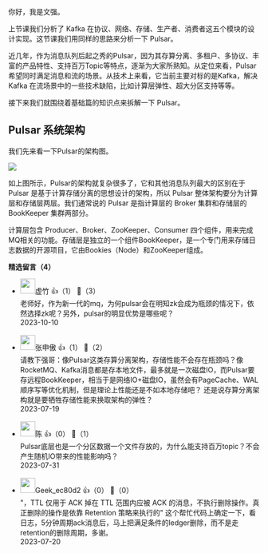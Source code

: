 你好，我是文强。

上节课我们分析了 Kafka 在协议、网络、存储、生产者、消费者这五个模块的设计实现。这节课我们用同样的思路来分析一下 Pulsar。

近几年，作为消息队列后起之秀的Pulsar，因为其存算分离、多租户、多协议、丰富的产品特性、支持百万Topic等特点，逐渐为大家所熟知。从定位来看，Pulsar 希望同时满足消息和流的场景。从技术上来看，它当前主要对标的是Kafka，解决 Kafka 在流场景中的一些技术缺陷，比如计算层弹性、超大分区支持等等。

接下来我们就围绕着基础篇的知识点来拆解一下 Pulsar。

## Pulsar 系统架构

我们先来看一下Pulsar的架构图。

![](https://static001.geekbang.org/resource/image/90/71/904fd20b6ced9af51ae9c25e1c196171.jpg?wh=10666x6000)

如上图所示，Pulsar的架构就复杂很多了，它和其他消息队列最大的区别在于 Pulsar 是基于计算存储分离的思想设计的架构，所以 Pulsar 整体架构要分为计算层和存储层两层。我们通常说的 Pulsar 是指计算层的 Broker 集群和存储层的 BookKeeper 集群两部分。

计算层包含 Producer、Broker、ZooKeeper、Consumer 四个组件，用来完成MQ相关的功能。存储层是独立的一个组件BookKeeper，是一个专门用来存储日志数据的开源项目，它由Bookies（Node）和ZooKeeper组成。
<div><strong>精选留言（4）</strong></div><ul>
<li><img src="http://thirdwx.qlogo.cn/mmopen/vi_32/Q0j4TwGTfTJIocn8OMjfSGqyeSJEV3ID2rquLR0S6xo0ibdNYQgzicib6L6VlqWjhgxOqD2iaicX1KhbWXWCsmBTskA/132" width="30px"><span>虚竹</span> 👍（1） 💬（3）<div>老师好，作为新一代的mq，为何pulsar会在明知zk会成为瓶颈的情况下，依然选择zk呢？另外，pulsar的明显优势是哪些呢？</div>2023-10-10</li><br/><li><img src="https://static001.geekbang.org/account/avatar/00/12/0a/a4/828a431f.jpg" width="30px"><span>张申傲</span> 👍（1） 💬（2）<div>请教下强哥：像Pulsar这类存算分离架构，存储性能不会存在瓶颈吗？像RocketMQ、Kafka消息都是存本地文件，最多就是一次磁盘IO，而Pulsar要存远程BookKeeper，相当于是网络IO+磁盘IO，虽然会有PageCache、WAL顺序写等优化机制，但是理论上性能还是不如本地存储吧？
还是说存算分离架构就是要牺牲存储性能来换取架构的弹性？</div>2023-07-19</li><br/><li><img src="https://static001.geekbang.org/account/avatar/00/17/5f/73/a9346146.jpg" width="30px"><span>陈</span> 👍（0） 💬（1）<div>Pulsar底层也是一个分区数据一个文件存放的，为什么能支持百万topic？不会产生随机IO带来的性能影响吗？</div>2023-07-31</li><br/><li><img src="" width="30px"><span>Geek_ec80d2</span> 👍（0） 💬（0）<div>&quot;，TTL 仅用于 ACK 掉在 TTL 范围内应被 ACK 的消息，不执行删除操作。真正删除的操作是依靠 Retention 策略来执行的&quot;  这个帮忙代码上确定一下，看日志，5分钟周期ack消息后，马上把满足条件的ledger删除，而不是走retention的删除周期，多谢。</div>2023-07-20</li><br/>
</ul>